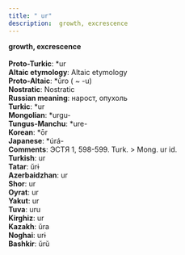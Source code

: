 ```yaml
---
title: " ur"
description:  growth, excrescence
---
```

<p data-pagefind-weight="0.5">
<strong> growth, excrescence</strong><br><br>
<strong>Proto-Turkic</strong>:  *ur<br>
<strong>Altaic etymology</strong>:  Altaic etymology<br>
<strong> Proto-Altaic</strong>:  *ŭ́ro ( ~ -u)<br>
<strong>Nostratic</strong>:  Nostratic<br>
<strong>Russian meaning</strong>:  нарост, опухоль<br>
<strong>Turkic</strong>:  *ur<br>
<strong>Mongolian</strong>:  *urgu-<br>
<strong>Tungus-Manchu</strong>:  *ure-<br>
<strong>Korean</strong>:  *ōr<br>
<strong>Japanese</strong>:  *úrá-<br>
<strong>Comments</strong>:  ЭСТЯ 1, 598-599. Turk. > Mong. ur id.<br>
<strong>Turkish</strong>:  ur<br>
<strong>Tatar</strong>:  ŭrɨ<br>
<strong>Azerbaidzhan</strong>:  ur<br>
<strong>Shor</strong>:  ur<br>
<strong>Oyrat</strong>:  ur<br>
<strong>Yakut</strong>:  ur<br>
<strong>Tuva</strong>:  uru<br>
<strong>Kirghiz</strong>:  ur<br>
<strong>Kazakh</strong>:  ŭra<br>
<strong>Noghai</strong>:  urɨ<br>
<strong>Bashkir</strong>:  ŭrŭ<br>

</p>
